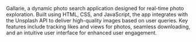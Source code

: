  Gallarie, a dynamic photo search application designed for real-time photo exploration. 
 Built using HTML, CSS, and JavaScript, the app integrates with the Unsplash API to deliver high-quality images based on user queries. 
 Key features include tracking likes and views for photos, seamless downloading, and an intuitive user interface for enhanced user engagement.
